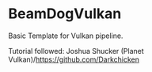 # BeamDogVulkan
Basic Template for Vulkan pipeline.

Tutorial followed: Joshua Shucker (Planet Vulkan)/https://github.com/Darkchicken

